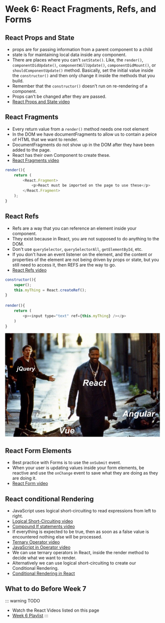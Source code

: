 # Week 6: React Fragments, Refs, and Forms

## React Props and State

- props are for passing information from a parent component to a child
- state is for maintaining local data inside any component.
- There are places where you can't `setState()`. Like, the `render()`, `componentDidUpdate()`, `componentWillUpdate()`, `componentDidMount()`, or `shouldComponentUpdate()` method. Basically, set the initial value inside the `constructor()` and then only change it inside the methods that you build.
- Remember that the `constructor()` doesn't run on re-rendering of a component.
- Props can't be changed after they are passed.
- [React Props and State video](https://www.youtube.com/watch?v=2Ha_aAOfB4A)


## React Fragments

- Every return value from a `render()` method needs one root element
- In the DOM we have documentFragments to allow us to contain a peice of HTML that we want to render.
- DocumentFragments do not show up in the DOM after they have been added to the page.
- React has their own Component to create these.
- [React Fragments video](https://www.youtube.com/watch?v=_FwfdS568bY)

```javascript
render(){
    return (
        <React.Fragment>
            <p>React must be imported on the page to use these</p>
        </React.Fragment>
    );
}
```

## React Refs

- Refs are a way that you can reference an element inside your component.
- They exist because in React, you are not supposed to do anything to the DOM.
- Don't use `querySelector`, `querySelectorAll`, `getElementById`, etc.
- If you don't have an event listener on the element, and the content or properties of the element are not being driven by props or state, but you still need to access it, then REFS are the way to go.
- [React Refs video](https://www.youtube.com/watch?v=tsIZj0q1FlY)

```javascript
constructor(){
    super();
    this.myThing = React.createRef();
}

render(){
    return (
        <p><input type="text" ref={this.myThing} /></p>
    )
}
```


![Denzel React Angular Vue jQuery](./denzel-react.jpg)


## React Form Elements

- Best practice with Forms is to use the `onSubmit` event.
- When your user is updating values inside your form elements, be reactive and use the `onChange` event to save what they are doing as they are doing it.
- [React Form video](https://www.youtube.com/watch?v=KRepX0_Ca_g)


## React conditional Rendering

- JavaScript uses logical short-circuiting to read expressions from left to right. 
- [Logical Short-Circuiting video](https://www.youtube.com/watch?v=MR0ohAODlOI)
- [Compound If statements video](https://www.youtube.com/watch?v=OLXyquuM05Q)
- If everything is expected to be true, then as soon as a false value is encountered nothing else will be processed.
- [Ternary Operator video](https://www.youtube.com/watch?v=_lEgIImHoM4)
- [JavaScript in Operator video](https://www.youtube.com/watch?v=HnD6aSu0ev0)
- We can use ternary operators in React, inside the render method to decide what we want to render.
- Alternatively we can use logical short-circuiting to create our Conditional Rendering.
- [Conditional Rendering in React](https://www.youtube.com/watch?v=96lj3ESW1es)


## What to do Before Week 7

::: warning TODO
- Watch the React Videos listed on this page
- [Week 6 Playlist](https://www.youtube.com/watch?v=2Ha_aAOfB4A&list=PLyuRouwmQCjkTsUOb3z_ZWsWuWeBmv2jH)
:::
